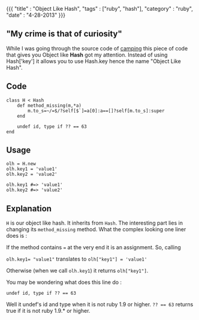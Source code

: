 {{{
	"title" : "Object Like Hash",
	"tags" : ["ruby", "hash"],
	"category" : "ruby",
	"date" : "4-28-2013"
}}}


"My crime is that of curiosity"
---------------------------------

While I was going through the source code of [camping](https://github.com/camping/camping) this piece of code that gives you Object like __Hash__ got my attention. Instead of using Hash['key'] it allows you to use Hash.key hence the name "Object Like Hash".

Code
------
	class H < Hash
		def method_missing(m,*a)
  			m.to_s=~/=$/?self[$`]=a[0]:a==[]?self[m.to_s]:super
  		end

  		undef id, type if ?? == 63
  	end

Usage
--------

<!--more-->
	olh = H.new
	olh.key1 = 'value1'
	olh.key2 = 'value2'
	
	olh.key1 #=> 'value1'
	olh.key2 #=> 'value2'

Explanation
--------------

`H` is our object like hash. It inherits from `Hash`. The interesting part lies in changing its `method_missing` method. What the complex looking one liner does is :

If the method contains `=` at the very end it is an assignment. So, calling 

`olh.key1= "value1"`
 translates to `olh["key1"] = 'value1'`

 Otherwise (when we call `olh.key1`) it returns `olh["key1"]`.

 You may be wondering what does this line do :

	undef id, type if ?? == 63

 Well it undef's id and type when it is not ruby 1.9 or higher.  `?? == 63` returns true if it is not ruby 1.9.* or higher.
